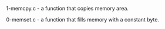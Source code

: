 1-memcpy.c - a function that copies memory area.

 0-memset.c - a function that fills memory with a constant byte.